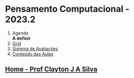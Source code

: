 # Pensamento Computacional - 2023.2

1. Agenda  
**A definir**  
3. [Grid](arq_aulas/Grid_pensamentoComputacional.md)
4. [Sistema de Avaliações](/./avaliacoes.md)
5. [Conteúdo das Aulas](pensamentoComputacional_aulas.md)
  
## [Home - Prof Clayton J A Silva](/index.md)
